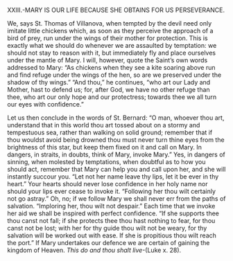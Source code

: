 
XXIII.-MARY IS OUR LIFE BECAUSE SHE OBTAINS FOR US PERSEVERANCE.

We, says St. Thomas of Villanova, when tempted by the devil need only imitate little chickens which, as soon as they perceive the approach of a bird of prey, run under the wings of their mother for protection. This is exactly what we should do whenever we are assaulted by temptation: we should not stay to reason with it, but immediately fly and place ourselves under the mantle of Mary. I will, however, quote the Saint’s own words addressed to Mary: “As chickens when they see a kite soaring above run and find refuge under the wings of the hen, so are we preserved under the shadow of thy wings.” “And thou,” he continues, “who art our Lady and Mother, hast to defend us; for, after God, we have no other refuge than thee, who art our only hope and our protectress; towards thee we all turn our eyes with confidence.”

Let us then conclude in the words of St. Bernard: “O man, whoever thou art, understand that in this world thou art tossed about on a stormy and tempestuous sea, rather than walking on solid ground; remember that if thou wouldst avoid being drowned thou must never turn thine eyes from the brightness of this star, but keep them fixed on it and call on Mary. In dangers, in straits, in doubts, think of Mary, invoke Mary.” Yes, in dangers of sinning, when molested by temptations, when doubtful as to how you should act, remember that Mary can help you and call upon her, and she will instantly succour you. “Let not her name leave thy lips, let it be ever in thy heart.” Your hearts should never lose confidence in her holy name nor should your lips ever cease to invoke it. “Following her thou wilt certainly not go astray.” Oh, no; if we follow Mary we shall never err from the paths of salvation. “Imploring her, thou wilt not despair.” Each time that we invoke her aid we shall be inspired with perfect confidence. “If she supports thee thou canst not fall; if she protects thee thou hast nothing to fear, for thou canst not be lost; with her for thy guide thou wilt not be weary, for thy salvation will be worked out with ease. If she is propitious thou wilt reach the port.” If Mary undertakes our defence we are certain of gaining the kingdom of Heaven. _This do and thou shalt live_-(Luke x. 28).

